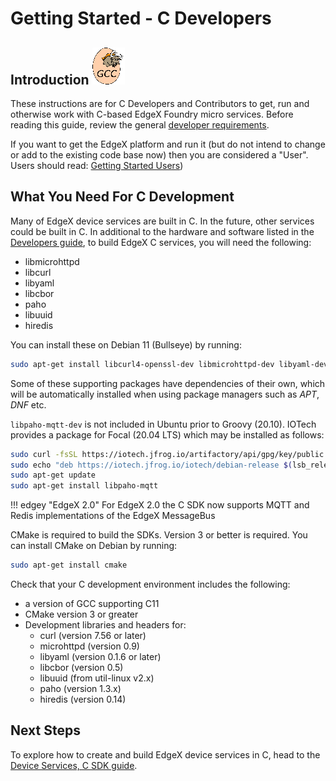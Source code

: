 # Getting Started - C Developers

## Introduction ![image](gcc-logo.png)

These instructions are for C Developers and Contributors to get, run and otherwise work with C-based EdgeX Foundry
micro services. Before reading this guide, review the general [developer requirements](./Ch-GettingStartedDevelopers.md#what-you-need).

If you want to get the EdgeX platform and run it (but do not intend to change or add to the existing code base now) then you are considered a "User". Users should read:
[Getting Started Users](./Ch-GettingStartedUsers.md))

## What You Need For C Development
Many of EdgeX device services are built in C.  In the future, other services could be built in C.  In additional to the hardware and software listed in the [Developers
guide](./Ch-GettingStartedDevelopers.md), to build EdgeX C services, you will need the following:

-   libmicrohttpd
-   libcurl
-   libyaml
-   libcbor
-   paho
-   libuuid
-   hiredis

You can install these on Debian 11 (Bullseye) by running:
``` bash
sudo apt-get install libcurl4-openssl-dev libmicrohttpd-dev libyaml-dev libcbor-dev libpaho-mqtt-dev uuid-dev libhiredis-dev
```
Some of these supporting packages have dependencies of their own, which will be automatically installed when using package managers such as *APT*, *DNF* etc.

`libpaho-mqtt-dev` is not included in Ubuntu prior to Groovy (20.10). IOTech provides a package for Focal (20.04 LTS) which may be installed as follows:

``` bash
sudo curl -fsSL https://iotech.jfrog.io/artifactory/api/gpg/key/public -o /etc/apt/trusted.gpg.d/iotech-public.asc
sudo echo "deb https://iotech.jfrog.io/iotech/debian-release $(lsb_release -cs) main" | tee -a /etc/apt/sources.list.d/iotech.list
sudo apt-get update
sudo apt-get install libpaho-mqtt
```

!!! edgey "EdgeX 2.0"
    For EdgeX 2.0 the C SDK now supports MQTT and Redis implementations of the EdgeX MessageBus

CMake is required to build the SDKs.  Version 3 or better is required.  You can install CMake on Debian by running:
``` bash
sudo apt-get install cmake
```

Check that your C development environment includes the following:

- a version of GCC supporting C11
- CMake version 3 or greater
- Development libraries and headers for:
    - curl (version 7.56 or later)
    - microhttpd (version 0.9)
    - libyaml (version 0.1.6 or later)
    - libcbor (version 0.5)
    - libuuid (from util-linux v2.x)
    - paho (version 1.3.x)
    - hiredis (version 0.14)

## Next Steps
To explore how to create and build EdgeX device services in C, head to the [Device Services, C SDK guide](Ch-GettingStartedSDK-C.md).
